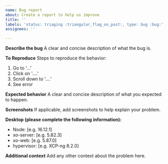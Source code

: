 ```yaml
---
name: Bug report
about: Create a report to help us improve
title: ''
labels: 'status: triaging :triangular_flag_on_post:, type: bug :bug:'
assignees: ''

---
```


**Describe the bug**
A clear and concise description of what the bug is.

**To Reproduce**
Steps to reproduce the behavior:
1. Go to '...'
2. Click on '....'
3. Scroll down to '....'
4. See error

**Expected behavior**
A clear and concise description of what you expected to happen.

**Screenshots**
If applicable, add screenshots to help explain your problem.

**Desktop (please complete the following information):**
 - Node: [e.g. 16.12.1]
 - xo-server: [e.g. 5.82.3]
 - xo-web: [e.g. 5.87.0]
 - hypervisor: [e.g. XCP-ng 8.2.0]

**Additional context**
Add any other context about the problem here.
